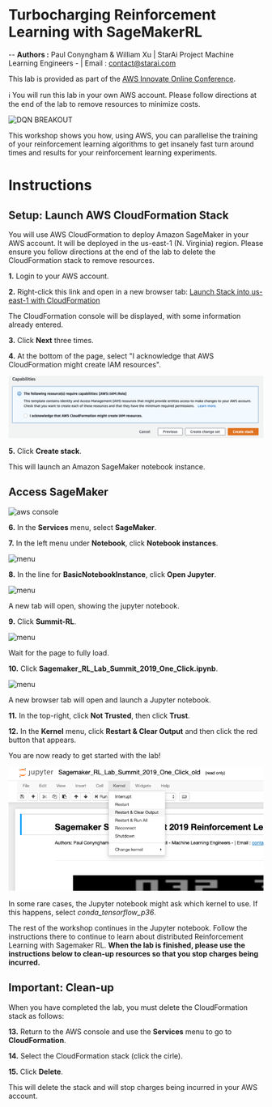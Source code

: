 
# **Turbocharging Reinforcement Learning with SageMakerRL**
--
**Authors :** Paul Conyngham & William Xu | StarAi Project Machine Learning Engineers - | Email : contact@starai.com

This lab is provided as part of the [AWS Innovate Online Conference](https://aws.amazon.com/events/aws-innovate/machine-learning/).

ℹ️ You will run this lab in your own AWS account. Please follow directions at the end of the lab to remove resources to minimize costs.

![DQN BREAKOUT](https://cdn-images-1.medium.com/max/1200/1*XyIpmXXAjbXerDzmGQL1yA.gif)

This workshop shows you how, using AWS, you can parallelise the training of your reinforcement learning algorithms to get insanely fast turn around times and results for your reinforcement learning experiments.

# Instructions

## Setup: Launch AWS CloudFormation Stack

You will use AWS CloudFormation to deploy Amazon SageMaker in your AWS account. It will be deployed in the us-east-1 (N. Virginia) region. Please ensure you follow directions at the end of the lab to delete the CloudFormation stack to remove resources.

**1.** Login to your AWS account.

**2.** Right-click this link and open in a new browser tab: [Launch Stack into us-east-1 with CloudFormation](https://console.aws.amazon.com/cloudformation/home?region=us-east-1#/stacks/new?stackName=SageMakerRLLabSummitSydney2019&templateURL=https://s3-ap-southeast-2.amazonaws.com/aws-summit-2019-rl/AWS-summit_RL-CloudFormation.yml)

The CloudFormation console will be displayed, with some information already entered.

**3.** Click **Next** three times.

**4.** At the bottom of the page, select "I acknowledge that AWS CloudFormation might create IAM resources".

![create stack](images/CreateStack.png)

**5.** Click **Create stack**.

This will launch an Amazon SageMaker notebook instance.

## Access SageMaker

![aws console](images/awsconsole2.png)

**6.** In the **Services** menu, select **SageMaker**.

**7.** In the left menu under **Notebook**, click **Notebook instances**.

![menu](images/awssagemakerhome.png)

**8.** In the line for **BasicNotebookInstance**, click **Open Jupyter**.

![menu](images/openjupyter.png)

A new tab will open, showing the jupyter notebook.

**9.** Click **Summit-RL**.

![menu](images/summitRlLink.png)

Wait for the page to fully load.

**10.** Click **Sagemaker_RL_Lab_Summit_2019_One_Click.ipynb**.

![menu](images/inJupyter.png)

A new browser tab will open and launch a Jupyter notebook.

**11.** In the top-right, click **Not Trusted**, then click **Trust**.

**12.** In the **Kernel** menu, click **Restart & Clear Output** and then click the red button that appears.

You are now ready to get started with the lab!

![menu](images/restartKernel.png)

In some rare cases, the Jupyter notebook might ask which kernel to use. If this happens, select _conda_tensorflow_p36_.

The rest of the workshop continues in the Jupyter notebook. Follow the instructions there to continue to learn about distributed Reinforcement Learning with Sagemaker RL. **When the lab is finished, please use the instructions below to clean-up resources so that you stop charges being incurred.**

## Important: Clean-up

When you have completed the lab, you must delete the CloudFormation stack as follows:

**13.** Return to the AWS console and use the **Services** menu to go to **CloudFormation**.

**14.** Select the CloudFormation stack (click the cirle).

**15.** Click **Delete**.

This will delete the stack and will stop charges being incurred in your AWS account.

